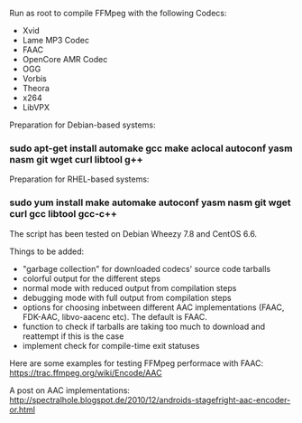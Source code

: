 Run as root to compile FFMpeg with the following Codecs:

- Xvid 
- Lame MP3 Codec  
- FAAC 
- OpenCore AMR Codec 
- OGG 
- Vorbis 
- Theora 
- x264 
- LibVPX 

Preparation for Debian-based systems: 

### sudo apt-get install automake gcc make aclocal autoconf yasm nasm git wget curl libtool g++

Preparation for RHEL-based systems:

### sudo yum install make automake autoconf yasm nasm git wget curl gcc libtool gcc-c++

The script has been tested on Debian Wheezy 7.8 and CentOS 6.6. 

Things to be added:

- "garbage collection" for downloaded codecs' source code tarballs 
- colorful output for the different steps 
- normal mode with reduced output from compilation steps
- debugging mode with full output from compilation steps 
- options for choosing inbetween different AAC implementations (FAAC, FDK-AAC, libvo-aacenc etc). The default is FAAC. 
- function to check if tarballs are taking too much to download and reattempt if this is the case 
- implement check for compile-time exit statuses

Here are some examples for testing FFMpeg performace with FAAC: 
https://trac.ffmpeg.org/wiki/Encode/AAC

A post on AAC implementations: 
http://spectralhole.blogspot.de/2010/12/androids-stagefright-aac-encoder-or.html
